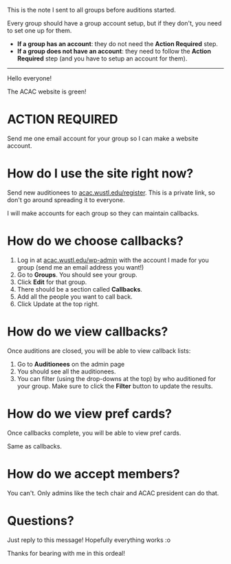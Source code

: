 This is the note I sent to all groups before auditions started.

Every group should have a group account setup, but if they don't, you need to set one up for them.

* **If a group has an account**: they do not need the **Action Required** step.
* **If a group does not have an account**: they need to follow the **Action Required** step (and you have to setup an account for them).

---

Hello everyone!

The ACAC website is green!

# ACTION REQUIRED

Send me one email account for your group so I can make a website account.

# How do I use the site right now?

Send new auditionees to [acac.wustl.edu/register](https://acac.wustl.edu/register). This is a private link, so don't go around spreading it to everyone.

I will make accounts for each group so they can maintain callbacks.

# How do we choose callbacks?

1. Log in at [acac.wustl.edu/wp-admin](https://acac.wustl.edu/wp-admin) with the account I made for you group (send me an email address you want!)
2. Go to **Groups**. You should see your group.
3. Click **Edit** for that group.
4. There should be a section called **Callbacks**.
5. Add all the people you want to call back.
6. Click Update at the top right.

# How do we view callbacks?

Once auditions are closed, you will be able to view callback lists:

1. Go to **Auditionees** on the admin page
2. You should see all the auditionees.
3. You can filter (using the drop-downs at the top) by who auditioned for your group. Make sure to click the **Filter** button to update the results.

# How do we view pref cards?

Once callbacks complete, you will be able to view pref cards.

Same as callbacks.

# How do we accept members?

You can't. Only admins like the tech chair and ACAC president can do that.

# Questions?

Just reply to this message! Hopefully everything works :o

Thanks for bearing with me in this ordeal!
